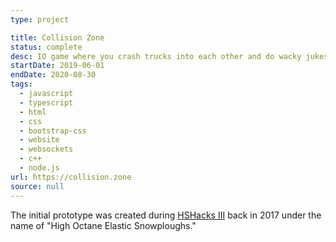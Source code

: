 ```yaml
---
type: project

title: Collision Zone
status: complete
desc: IO game where you crash trucks into each other and do wacky jukes
startDate: 2019-06-01
endDate: 2020-08-30
tags:
  - javascript
  - typescript
  - html
  - css
  - bootstrap-css
  - website
  - websockets
  - c++
  - node.js
url: https://collision.zone
source: null
---
```


The initial prototype was created during [HSHacks III](https://github.com/Plenglin/HSHacks-III) back in 2017 under the name of "High Octane Elastic Snowploughs."
